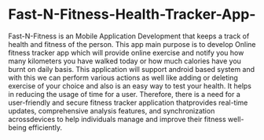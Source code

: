 # Fast-N-Fitness-Health-Tracker-App-
Fast-N-Fitness is an Mobile Application Development that keeps a track of health and fitness of the person.
This app main purpose is to develop Online fitness tracker app which will provide online exercise and notify you how many kilometers you have walked today or how much calories have you burnt on daily basis. This application will support android based system and with this we can perform various actions as well like adding or deleting exercise of your choice and also is an easy way to test your health. It helps in reducing the usage of time for a user.
Therefore, there is a need for a user-friendly and secure fitness tracker application thatprovides real-time updates, comprehensive analysis features, and synchronization acrossdevices to help individuals manage and improve their fitness well-being efficiently.
